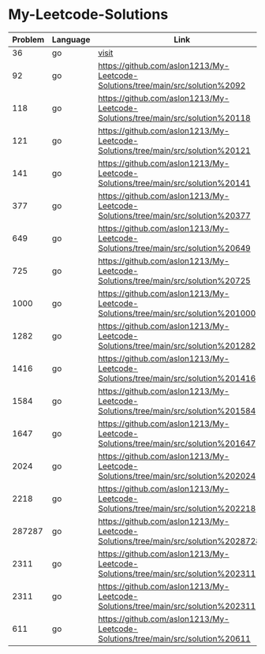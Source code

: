 # My-Leetcode-Solutions

| Problem | Language | Link                                                                                    |
| ------- | -------- | --------------------------------------------------------------------------------------- |
| 36      | go       | [visit](https://github.com/aslon1213/My-Leetcode-Solutions/tree/main/src/solution%2036) |
| 92      | go       | https://github.com/aslon1213/My-Leetcode-Solutions/tree/main/src/solution%2092          |
| 118     | go       | https://github.com/aslon1213/My-Leetcode-Solutions/tree/main/src/solution%20118         |
| 121     | go       | https://github.com/aslon1213/My-Leetcode-Solutions/tree/main/src/solution%20121         |
| 141     | go       | https://github.com/aslon1213/My-Leetcode-Solutions/tree/main/src/solution%20141         |
| 377     | go       | https://github.com/aslon1213/My-Leetcode-Solutions/tree/main/src/solution%20377         |
| 649     | go       | https://github.com/aslon1213/My-Leetcode-Solutions/tree/main/src/solution%20649         |
| 725     | go       | https://github.com/aslon1213/My-Leetcode-Solutions/tree/main/src/solution%20725         |
| 1000    | go       | https://github.com/aslon1213/My-Leetcode-Solutions/tree/main/src/solution%201000        |
| 1282    | go       | https://github.com/aslon1213/My-Leetcode-Solutions/tree/main/src/solution%201282        |
| 1416    | go       | https://github.com/aslon1213/My-Leetcode-Solutions/tree/main/src/solution%201416        |
| 1584    | go       | https://github.com/aslon1213/My-Leetcode-Solutions/tree/main/src/solution%201584        |
| 1647    | go       | https://github.com/aslon1213/My-Leetcode-Solutions/tree/main/src/solution%201647        |
| 2024    | go       | https://github.com/aslon1213/My-Leetcode-Solutions/tree/main/src/solution%202024        |
| 2218    | go       | https://github.com/aslon1213/My-Leetcode-Solutions/tree/main/src/solution%202218        |
| 287287  | go       | https://github.com/aslon1213/My-Leetcode-Solutions/tree/main/src/solution%20287287      |
| 2311    | go       | https://github.com/aslon1213/My-Leetcode-Solutions/tree/main/src/solution%202311        |
| 2311    | go       | https://github.com/aslon1213/My-Leetcode-Solutions/tree/main/src/solution%202311        |
| 611     | go       | https://github.com/aslon1213/My-Leetcode-Solutions/tree/main/src/solution%20611         |
